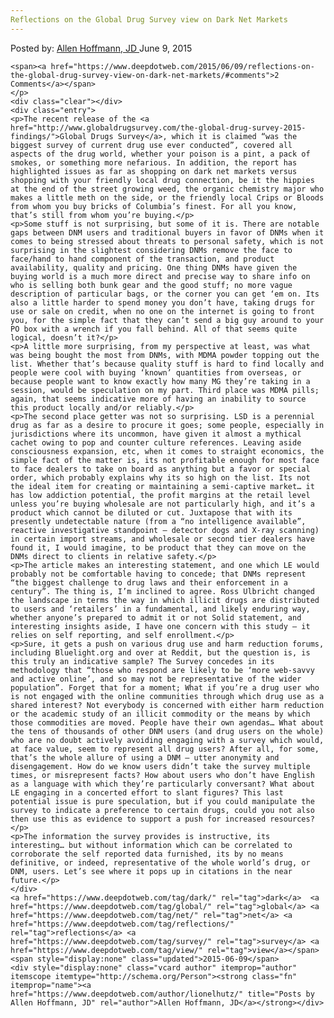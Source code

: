 ```yaml
---
Reflections on the Global Drug Survey view on Dark Net Markets
---
```

<article class="post-listing post-10645 post type-post status-publish format-standard has-post-thumbnail hentry  tag-dark tag-global tag-net tag-reflections tag-survey tag-view">
    <div class="post-inner">
        <span>Posted by: <a href="https://www.deepdotweb.com/author/lionelhutz/" title="">Allen Hoffmann, JD </a></span>
    <span>June 9, 2015</span>
    
    <span><a href="https://www.deepdotweb.com/2015/06/09/reflections-on-the-global-drug-survey-view-on-dark-net-markets/#comments">2 Comments</a></span>
    </p>
    <div class="clear"></div>
    <div class="entry">
    <p>The recent release of the <a href="http://www.globaldrugsurvey.com/the-global-drug-survey-2015-findings/">Global Drugs Survey</a>, which it is claimed “was the biggest survey of current drug use ever conducted”, covered all aspects of the drug world, whether your poison is a pint, a pack of smokes, or something more nefarious. In addition, the report has highlighted issues as far as shopping on dark net markets versus shopping with your friendly local drug connection, be it the hippies at the end of the street growing weed, the organic chemistry major who makes a little meth on the side, or the friendly local Crips or Bloods from whom you buy bricks of Columbia’s finest. For all you know, that’s still from whom you’re buying.</p>
    <p>Some stuff is not surprising, but some of it is. There are notable gaps between DNM users and traditional buyers in favor of DNMs when it comes to being stressed about threats to personal safety, which is not surprising in the slightest considering DNMs remove the face to face/hand to hand component of the transaction, and product availability, quality and pricing. One thing DNMs have given the buying world is a much more direct and precise way to share info on who is selling both bunk gear and the good stuff; no more vague description of particular bags, or the corner you can get ‘em on. Its also a little harder to spend money you don’t have, taking drugs for use or sale on credit, when no one on the internet is going to front you, for the simple fact that they can’t send a big guy around to your PO box with a wrench if you fall behind. All of that seems quite logical, doesn’t it?</p>
    <p>A little more surprising, from my perspective at least, was what was being bought the most from DNMs, with MDMA powder topping out the list. Whether that’s because quality stuff is hard to find locally and people were cool with buying ‘known’ quantities from overseas, or because people want to know exactly how many MG they’re taking in a session, would be speculation on my part. Third place was MDMA pills; again, that seems indicative more of having an inability to source this product locally and/or reliably.</p>
    <p>The second place getter was not so surprising. LSD is a perennial drug as far as a desire to procure it goes; some people, especially in jurisdictions where its uncommon, have given it almost a mythical cachet owing to pop and counter culture references. Leaving aside consciousness expansion, etc, when it comes to straight economics, the simple fact of the matter is, its not profitable enough for most face to face dealers to take on board as anything but a favor or special order, which probably explains why its so high on the list. Its not the ideal item for creating or maintaining a semi-captive market… it has low addiction potential, the profit margins at the retail level unless you’re buying wholesale are not particularly high, and it’s a product which cannot be diluted or cut. Juxtapose that with its presently undetectable nature (from a “no intelligence available”, reactive investigative standpoint – detector dogs and X-ray scanning) in certain import streams, and wholesale or second tier dealers have found it, I would imagine, to be product that they can move on the DNMs direct to clients in relative safety.</p>
    <p>The article makes an interesting statement, and one which LE would probably not be comfortable having to concede; that DNMs represent “the biggest challenge to drug laws and their enforcement in a century”. The thing is, I’m inclined to agree. Ross Ulbricht changed the landscape in terms the way in which illicit drugs are distributed to users and ‘retailers’ in a fundamental, and likely enduring way, whether anyone’s prepared to admit it or not Solid statement, and interesting insights aside, I have one concern with this study – it relies on self reporting, and self enrollment.</p>
    <p>Sure, it gets a push on various drug use and harm reduction forums, including Bluelight.org and over at Reddit, but the question is, is this truly an indicative sample? The Survey concedes in its methodology that “those who respond are likely to be ‘more web-savvy and active online’, and so may not be representative of the wider population”. Forget that for a moment; What if you’re a drug user who is not engaged with the online communities through which drug use as a shared interest? Not everybody is concerned with either harm reduction or the academic study of an illicit commodity or the means by which those commodities are moved. People have their own agendas… What about the tens of thousands of other DNM users (and drug users on the whole) who are no doubt actively avoiding engaging with a survey which would, at face value, seem to represent all drug users? After all, for some, that’s the whole allure of using a DNM – utter anonymity and disengagement. How do we know users didn’t take the survey multiple times, or misrepresent facts? How about users who don’t have English as a language with which they’re particularly conversant? What about LE engaging in a concerted effort to slant figures? This last potential issue is pure speculation, but if you could manipulate the survey to indicate a preference to certain drugs, could you not also then use this as evidence to support a push for increased resources?</p>
    <p>The information the survey provides is instructive, its interesting… but without information which can be correlated to corroborate the self reported data furnished, its by no means definitive, or indeed, representative of the whole world’s drug, or DNM, users. Let’s see where it pops up in citations in the near future.</p>
    </div>
    <a href="https://www.deepdotweb.com/tag/dark/" rel="tag">dark</a>  <a href="https://www.deepdotweb.com/tag/global/" rel="tag">global</a> <a href="https://www.deepdotweb.com/tag/net/" rel="tag">net</a> <a href="https://www.deepdotweb.com/tag/reflections/" rel="tag">reflections</a> <a href="https://www.deepdotweb.com/tag/survey/" rel="tag">survey</a> <a href="https://www.deepdotweb.com/tag/view/" rel="tag">view</a></span> <span style="display:none" class="updated">2015-06-09</span>
    <div style="display:none" class="vcard author" itemprop="author" itemscope itemtype="http://schema.org/Person"><strong class="fn" itemprop="name"><a href="https://www.deepdotweb.com/author/lionelhutz/" title="Posts by Allen Hoffmann, JD" rel="author">Allen Hoffmann, JD</a></strong></div>
    
